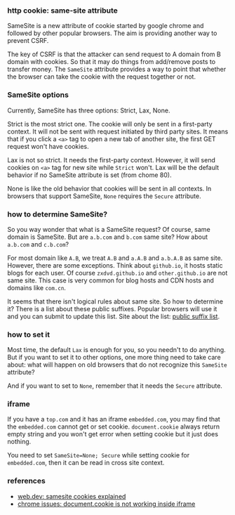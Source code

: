 <!---
tags: web, http, cookie
-->

### http cookie: same-site attribute
SameSite is a new attribute of cookie started by google chrome and followed by other
 popular browsers. The aim is providing another way to prevent CSRF.

The key of CSRF is that the attacker can send request to A domain from B domain with
 cookies. So that it may do things from add/remove posts to transfer money. The `SameSite`
 attribute provides a way to point that whether the browser can take the cookie with
 the request together or not.

### SameSite options
Currently, SameSite has three options: Strict, Lax, None.

Strict is the most strict one.  The cookie will only be sent in a first-party context. It
 will not be sent with request initiated by third party sites. It means that if you click
 a `<a>` tag to open a new tab of another site, the first GET request won't have cookies.

Lax is not so strict. It needs the first-party context. However, it will send cookies on
 `<a>` tag for new site while `Strict` won't. Lax will be the default behavior if no
 SameSite attribute is set (from chome 80).

None is like the old behavior that cookies will be sent in all contexts. In browsers that
 support SameSite, `None` requires the `Secure` attribute.

### how to determine SameSite?
So you way wonder that what is a SameSite request? Of course, same domain is SameSite.
 But are `a.b.com` and `b.com` same site? How about `a.b.com` and `c.b.com`?

For most domain like `A.B`, we treat `A.B` and `a.A.B` and `a.b.A.B` as same site. However,
 there are some exceptions. Think about `github.io`, it hosts static blogs for each user.
Of course `zxdvd.github.io` and `other.github.io` are not same site. This case is very
 common for blog hosts and CDN hosts and domains like `com.cn`.

It seems that there isn't logical rules about same site. So how to determine it? There is
 a list about these public suffixes. Popular browsers will use it and you can submit to
 update this list. Site about the list: [public suffix list](https://publicsuffix.org/list).

### how to set it
Most time, the default `Lax` is enough for you, so you needn't to do anything. But if you
 want to set it to other options, one more thing need to take care about: what will happen
 on old browsers that do not recognize this `SameSite` attribute?

And if you want to set to `None`, remember that it needs the `Secure` attribute.

### iframe
If you have a `top.com` and it has an iframe `embedded.com`, you may find that the `embedded.com`
 cannot get or set cookie. `document.cookie` always return empty string and you won't get
 error when setting cookie but it just does nothing.

You need to set `SameSite=None; Secure` while setting cookie for `embedded.com`, then it
 can be read in cross site context.

### references
- [web.dev: samesite cookies explained](https://web.dev/samesite-cookies-explained/)
- [chrome issues: document.cookie is not working inside iframe](https://bugs.chromium.org/p/chromium/issues/detail?id=1062162)
